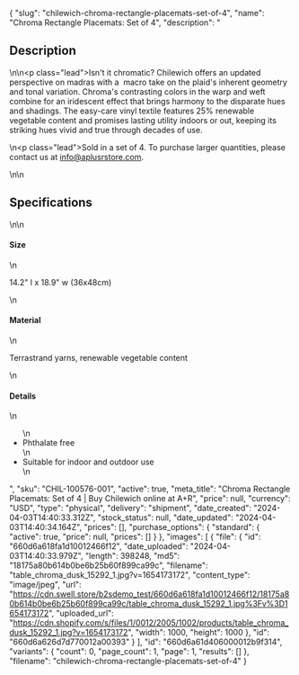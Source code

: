 {
  "slug": "chilewich-chroma-rectangle-placemats-set-of-4",
  "name": "Chroma Rectangle Placemats: Set of 4",
  "description": "<h2>Description</h2>\n<!-- split -->\n<p class=\"lead\">Isn't it chromatic? Chilewich offers an updated perspective on madras with a  macro take on the plaid's inherent geometry and tonal variation. Chroma's contrasting colors in the warp and weft combine for an iridescent effect that brings harmony to the disparate hues and shadings. The easy-care vinyl textile features 25% renewable vegetable content and promises lasting utility indoors or out, keeping its striking hues vivid and true through decades of use.</p>\n<p class=\"lead\">Sold in a set of 4. To purchase larger quantities, please contact us at info@aplusrstore.com.</p>\n<!-- split -->\n<h2>Specifications</h2>\n<!-- split -->\n<h4>Size</h4>\n<p>14.2\" l x 18.9\" w (36x48cm)</p>\n<h4>Material</h4>\n<p>Terrastrand yarns, renewable vegetable content</p>\n<h4>Details</h4>\n<ul>\n<li>Phthalate free</li>\n<li>Suitable for indoor and outdoor use</li>\n</ul>",
  "sku": "CHIL-100576-001",
  "active": true,
  "meta_title": "Chroma Rectangle Placemats: Set of 4 | Buy Chilewich online at A+R",
  "price": null,
  "currency": "USD",
  "type": "physical",
  "delivery": "shipment",
  "date_created": "2024-04-03T14:40:33.312Z",
  "stock_status": null,
  "date_updated": "2024-04-03T14:40:34.164Z",
  "prices": [],
  "purchase_options": {
    "standard": {
      "active": true,
      "price": null,
      "prices": []
    }
  },
  "images": [
    {
      "file": {
        "id": "660d6a618fa1d10012466f12",
        "date_uploaded": "2024-04-03T14:40:33.979Z",
        "length": 398248,
        "md5": "18175a80b614b0be6b25b60f899ca99c",
        "filename": "table_chroma_dusk_15292_1.jpg?v=1654173172",
        "content_type": "image/jpeg",
        "url": "https://cdn.swell.store/b2sdemo_test/660d6a618fa1d10012466f12/18175a80b614b0be6b25b60f899ca99c/table_chroma_dusk_15292_1.jpg%3Fv%3D1654173172",
        "uploaded_url": "https://cdn.shopify.com/s/files/1/0012/2005/1002/products/table_chroma_dusk_15292_1.jpg?v=1654173172",
        "width": 1000,
        "height": 1000
      },
      "id": "660d6a626d7d770012a00393"
    }
  ],
  "id": "660d6a61d406000012b9f314",
  "variants": {
    "count": 0,
    "page_count": 1,
    "page": 1,
    "results": []
  },
  "filename": "chilewich-chroma-rectangle-placemats-set-of-4"
}